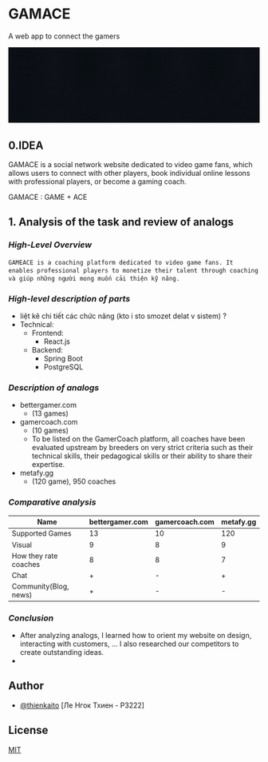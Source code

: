 
# GAMACE

A web app to connect the gamers


![Logo](https://github.com/kaitouz/ESportNetwork/blob/main/Image/logo.gif)



## 0.IDEA
GAMACE is a social network website dedicated to video game fans, 
which allows users to connect with other players, 
book individual online lessons with professional players, or become a gaming coach.

GAMACE : GAME + ACE

## 1. Analysis of the task and review of analogs

### *High-Level Overview*

    GAMEACE is a coaching platform dedicated to video game fans. It enables professional players to monetize their talent through coaching và giúp những người mong muốn cải thiện kỹ năng. 


### *High-level description of parts*

* liệt kê chi tiết các chức năng (kto i sto smozet delat v sistem) ?
* Technical:
  * Frontend:
    * React.js
  * Backend:
    * Spring Boot
    * PostgreSQL
### *Description of analogs*

* bettergamer.com
  * (13 games)
* gamercoach.com
  *  (10 games)
  *  To be listed on the GamerCoach platform, 
all coaches have been evaluated upstream by breeders 
on very strict criteria such as their technical skills, their 
pedagogical skills or their ability to share their expertise.
* metafy.gg
  * (120 game), 950 coaches

    
### *Comparative analysis*

| Name                  | bettergamer.com | gamercoach.com | metafy.gg |
|-----------------------|-----------------|----------------|-----------|
| Supported Games       | 13              | 10             | 120       |
| Visual                | 9               | 8              | 9         |
| How they rate coaches | 8               | 8              | 7         |
| Chat                  | +               | -              | +         |
| Community(Blog, news) | +               | -              | -         |


### *Conclusion*
* After analyzing analogs, I learned how to orient my website on
  design, interacting with customers, ... I also researched our competitors
  to create outstanding ideas.
* 

## Author

- [@thienkaito](https://www.github.com/thienkaito) [Ле Нгок Тхиен - P3222]

## License

[MIT](https://choosealicense.com/licenses/mit/)